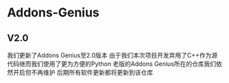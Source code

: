 # Addons-Genius
## V2.0
我们更新了Addons Genius至2.0版本
由于我们本次项目开发弃用了C++作为源代码继而我们使用了更为方便的Python
老版的Addons Genius所在的仓库我们依然开启但不再维护
后期所有软件更新都将更新到该仓库
